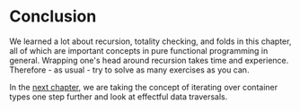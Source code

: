 # Conclusion

We learned a lot about recursion, totality checking, and folds in this chapter, all of which are important concepts in pure functional programming in general. Wrapping one's head around recursion takes time and experience. Therefore - as usual - try to solve as many exercises as you can.

In the [next chapter](./Traverse.md), we are taking the concept of iterating over container types one step further and look at effectful data traversals.
